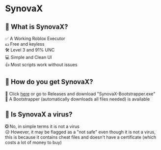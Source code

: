 # SynovaX
## 🤫 What is SynovaX?
✅ A Working Roblox Executor  
💵 Free and keyless  
🛠 Level 3 and 91% UNC  
💻 Simple and Clean UI  
👍 Most scripts work without issues  

## 🤔 How do you get SynovaX?
🔗 Click [here](https://github.com/SynovaX/release/releases/tag/Bootstrapper) or go to Releases and download "SynovaX-Bootstrapper.exe"  
📣 A Bootstrapper (automatically downloads all files needed) is available

## 🐀 Is SynovaX a virus?
❎ No, in simple terms it is not a virus  
😥 However, it may be flagged as a "not safe" even though it is not a virus, this is because it contains cheat files and doesn't have a certificate
(which costs a lot of money to buy) 
